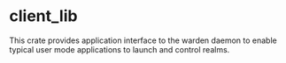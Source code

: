 # client_lib

This crate provides application interface to the warden daemon to enable typical user mode applications to launch and control realms.
